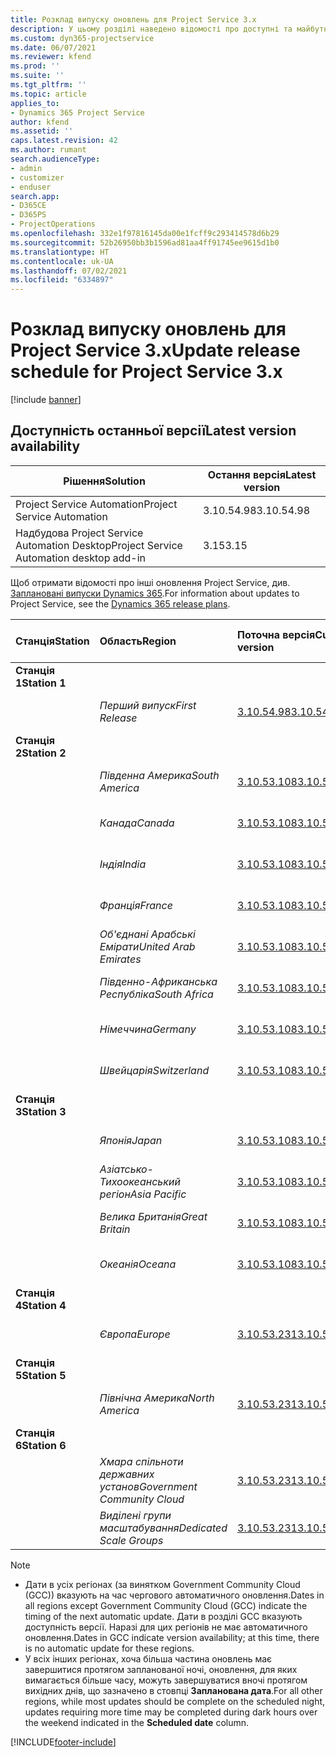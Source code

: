```yaml
---
title: Розклад випуску оновлень для Project Service 3.x
description: У цьому розділі наведено відомості про доступні та майбутні випуски Dynamics 365 Project Service Automation.
ms.custom: dyn365-projectservice
ms.date: 06/07/2021
ms.reviewer: kfend
ms.prod: ''
ms.suite: ''
ms.tgt_pltfrm: ''
ms.topic: article
applies_to:
- Dynamics 365 Project Service
author: kfend
ms.assetid: ''
caps.latest.revision: 42
ms.author: rumant
search.audienceType:
- admin
- customizer
- enduser
search.app:
- D365CE
- D365PS
- ProjectOperations
ms.openlocfilehash: 332e1f97816145da00e1fcff9c293414578d6b29
ms.sourcegitcommit: 52b26950bb3b1596ad81aa4ff91745ee9615d1b0
ms.translationtype: HT
ms.contentlocale: uk-UA
ms.lasthandoff: 07/02/2021
ms.locfileid: "6334897"
---
```

# <a name="update-release-schedule-for-project-service-3x"></a><span data-ttu-id="fe44b-103">Розклад випуску оновлень для Project Service 3.x</span><span class="sxs-lookup"><span data-stu-id="fe44b-103">Update release schedule for Project Service 3.x</span></span>

[!include [banner](../includes/psa-now-project-operations.md)]

## <a name="latest-version-availability"></a><span data-ttu-id="fe44b-104">Доступність останньої версії</span><span class="sxs-lookup"><span data-stu-id="fe44b-104">Latest version availability</span></span>

| <span data-ttu-id="fe44b-105">Рішення</span><span class="sxs-lookup"><span data-stu-id="fe44b-105">Solution</span></span>  | <span data-ttu-id="fe44b-106">Остання версія</span><span class="sxs-lookup"><span data-stu-id="fe44b-106">Latest version</span></span> |
|-------|----|
| <span data-ttu-id="fe44b-107">Project Service Automation</span><span class="sxs-lookup"><span data-stu-id="fe44b-107">Project Service Automation</span></span>    | <span data-ttu-id="fe44b-108">3.10.54.98</span><span class="sxs-lookup"><span data-stu-id="fe44b-108">3.10.54.98</span></span> |
| <span data-ttu-id="fe44b-109">Надбудова Project Service Automation Desktop</span><span class="sxs-lookup"><span data-stu-id="fe44b-109">Project Service Automation desktop add-in</span></span>                | <span data-ttu-id="fe44b-110">3.15</span><span class="sxs-lookup"><span data-stu-id="fe44b-110">3.15</span></span>          |

<span data-ttu-id="fe44b-111">Щоб отримати відомості про інші оновлення Project Service, див. [Заплановані випуски Dynamics 365](/dynamics365/release-plans/).</span><span class="sxs-lookup"><span data-stu-id="fe44b-111">For information about updates to Project Service, see the [Dynamics 365 release plans](/dynamics365/release-plans/).</span></span> 

| <span data-ttu-id="fe44b-112">Станція</span><span class="sxs-lookup"><span data-stu-id="fe44b-112">Station</span></span>  | <span data-ttu-id="fe44b-113">Область</span><span class="sxs-lookup"><span data-stu-id="fe44b-113">Region</span></span> | <span data-ttu-id="fe44b-114">Поточна версія</span><span class="sxs-lookup"><span data-stu-id="fe44b-114">Current version</span></span> | <span data-ttu-id="fe44b-115">Наступна версія</span><span class="sxs-lookup"><span data-stu-id="fe44b-115">Next version</span></span> |  <span data-ttu-id="fe44b-116">Запланована дата</span><span class="sxs-lookup"><span data-stu-id="fe44b-116">Scheduled date</span></span>
| :---   | :---   | :---   | :---   |:---   |         
|<span data-ttu-id="fe44b-117"><strong>Станція 1</strong></span><span class="sxs-lookup"><span data-stu-id="fe44b-117"><strong>Station 1</strong></span></span> | |  |  | |
| | <span data-ttu-id="fe44b-118"><i>Перший випуск</i></span><span class="sxs-lookup"><span data-stu-id="fe44b-118"><i>First Release</i></span></span> | [<span data-ttu-id="fe44b-119">3.10.54.98</span><span class="sxs-lookup"><span data-stu-id="fe44b-119">3.10.54.98</span></span>](whats-new-ur-33.md) | <span data-ttu-id="fe44b-120">Має бути визначено</span><span class="sxs-lookup"><span data-stu-id="fe44b-120">TBD</span></span> | <span data-ttu-id="fe44b-121">28 липня 2021 року</span><span class="sxs-lookup"><span data-stu-id="fe44b-121">July 28, 2021</span></span>
|<span data-ttu-id="fe44b-122"><strong>Станція 2</strong></span><span class="sxs-lookup"><span data-stu-id="fe44b-122"><strong>Station 2</strong></span></span> | |  |  | |
| | <span data-ttu-id="fe44b-123"><i>Південна Америка</i></span><span class="sxs-lookup"><span data-stu-id="fe44b-123"><i>South America</i></span></span> | [<span data-ttu-id="fe44b-124">3.10.53.108</span><span class="sxs-lookup"><span data-stu-id="fe44b-124">3.10.53.108</span></span>](whats-new-ur-32.md) | [<span data-ttu-id="fe44b-125">3.10.54.98</span><span class="sxs-lookup"><span data-stu-id="fe44b-125">3.10.54.98</span></span>](whats-new-ur-33.md) | <span data-ttu-id="fe44b-126">09 липня 2021 року</span><span class="sxs-lookup"><span data-stu-id="fe44b-126">July 09, 2021</span></span>
| | <span data-ttu-id="fe44b-127"><i>Канада</i></span><span class="sxs-lookup"><span data-stu-id="fe44b-127"><i>Canada</i></span></span> | [<span data-ttu-id="fe44b-128">3.10.53.108</span><span class="sxs-lookup"><span data-stu-id="fe44b-128">3.10.53.108</span></span>](whats-new-ur-32.md) | [<span data-ttu-id="fe44b-129">3.10.54.98</span><span class="sxs-lookup"><span data-stu-id="fe44b-129">3.10.54.98</span></span>](whats-new-ur-33.md) | <span data-ttu-id="fe44b-130">09 липня 2021 року</span><span class="sxs-lookup"><span data-stu-id="fe44b-130">July 09, 2021</span></span>
| | <span data-ttu-id="fe44b-131"><i>Індія</i></span><span class="sxs-lookup"><span data-stu-id="fe44b-131"><i>India</i></span></span> | [<span data-ttu-id="fe44b-132">3.10.53.108</span><span class="sxs-lookup"><span data-stu-id="fe44b-132">3.10.53.108</span></span>](whats-new-ur-32.md) | [<span data-ttu-id="fe44b-133">3.10.54.98</span><span class="sxs-lookup"><span data-stu-id="fe44b-133">3.10.54.98</span></span>](whats-new-ur-33.md) | <span data-ttu-id="fe44b-134">09 липня 2021 року</span><span class="sxs-lookup"><span data-stu-id="fe44b-134">July 09, 2021</span></span>
| | <span data-ttu-id="fe44b-135"><i>Франція</i></span><span class="sxs-lookup"><span data-stu-id="fe44b-135"><i>France</i></span></span> | [<span data-ttu-id="fe44b-136">3.10.53.108</span><span class="sxs-lookup"><span data-stu-id="fe44b-136">3.10.53.108</span></span>](whats-new-ur-32.md) | [<span data-ttu-id="fe44b-137">3.10.54.98</span><span class="sxs-lookup"><span data-stu-id="fe44b-137">3.10.54.98</span></span>](whats-new-ur-33.md) | <span data-ttu-id="fe44b-138">09 липня 2021 року</span><span class="sxs-lookup"><span data-stu-id="fe44b-138">July 09, 2021</span></span>
| | <span data-ttu-id="fe44b-139"><i>Об'єднані Арабські Емірати</i></span><span class="sxs-lookup"><span data-stu-id="fe44b-139"><i>United Arab Emirates</i></span></span> | [<span data-ttu-id="fe44b-140">3.10.53.108</span><span class="sxs-lookup"><span data-stu-id="fe44b-140">3.10.53.108</span></span>](whats-new-ur-32.md) | [<span data-ttu-id="fe44b-141">3.10.54.98</span><span class="sxs-lookup"><span data-stu-id="fe44b-141">3.10.54.98</span></span>](whats-new-ur-33.md) | <span data-ttu-id="fe44b-142">09 липня 2021 року</span><span class="sxs-lookup"><span data-stu-id="fe44b-142">July 09, 2021</span></span>
| | <span data-ttu-id="fe44b-143"><i>Південно-Африканська Республіка</i></span><span class="sxs-lookup"><span data-stu-id="fe44b-143"><i>South Africa</i></span></span> | [<span data-ttu-id="fe44b-144">3.10.53.108</span><span class="sxs-lookup"><span data-stu-id="fe44b-144">3.10.53.108</span></span>](whats-new-ur-32.md) | [<span data-ttu-id="fe44b-145">3.10.54.98</span><span class="sxs-lookup"><span data-stu-id="fe44b-145">3.10.54.98</span></span>](whats-new-ur-33.md) | <span data-ttu-id="fe44b-146">09 липня 2021 року</span><span class="sxs-lookup"><span data-stu-id="fe44b-146">July 09, 2021</span></span>
| | <span data-ttu-id="fe44b-147"><i>Німеччина</i></span><span class="sxs-lookup"><span data-stu-id="fe44b-147"><i>Germany</i></span></span> | [<span data-ttu-id="fe44b-148">3.10.53.108</span><span class="sxs-lookup"><span data-stu-id="fe44b-148">3.10.53.108</span></span>](whats-new-ur-32.md) | [<span data-ttu-id="fe44b-149">3.10.54.98</span><span class="sxs-lookup"><span data-stu-id="fe44b-149">3.10.54.98</span></span>](whats-new-ur-33.md) | <span data-ttu-id="fe44b-150">09 липня 2021 року</span><span class="sxs-lookup"><span data-stu-id="fe44b-150">July 09, 2021</span></span>
| | <span data-ttu-id="fe44b-151"><i>Швейцарія</i></span><span class="sxs-lookup"><span data-stu-id="fe44b-151"><i>Switzerland</i></span></span> | [<span data-ttu-id="fe44b-152">3.10.53.108</span><span class="sxs-lookup"><span data-stu-id="fe44b-152">3.10.53.108</span></span>](whats-new-ur-32.md) | [<span data-ttu-id="fe44b-153">3.10.54.98</span><span class="sxs-lookup"><span data-stu-id="fe44b-153">3.10.54.98</span></span>](whats-new-ur-33.md) | <span data-ttu-id="fe44b-154">09 липня 2021 року</span><span class="sxs-lookup"><span data-stu-id="fe44b-154">July 09, 2021</span></span>
|<span data-ttu-id="fe44b-155"><strong>Станція 3</strong></span><span class="sxs-lookup"><span data-stu-id="fe44b-155"><strong>Station 3</strong></span></span> | |  |  | |
| | <span data-ttu-id="fe44b-156"><i>Японія</i></span><span class="sxs-lookup"><span data-stu-id="fe44b-156"><i>Japan</i></span></span> | [<span data-ttu-id="fe44b-157">3.10.53.108</span><span class="sxs-lookup"><span data-stu-id="fe44b-157">3.10.53.108</span></span>](whats-new-ur-32.md) | [<span data-ttu-id="fe44b-158">3.10.54.98</span><span class="sxs-lookup"><span data-stu-id="fe44b-158">3.10.54.98</span></span>](whats-new-ur-33.md) | <span data-ttu-id="fe44b-159">16 липня 2021 року</span><span class="sxs-lookup"><span data-stu-id="fe44b-159">July 16, 2021</span></span>
| | <span data-ttu-id="fe44b-160"><i>Азіатсько-Тихоокеанський регіон</i></span><span class="sxs-lookup"><span data-stu-id="fe44b-160"><i>Asia Pacific</i></span></span> | [<span data-ttu-id="fe44b-161">3.10.53.108</span><span class="sxs-lookup"><span data-stu-id="fe44b-161">3.10.53.108</span></span>](whats-new-ur-32.md) | [<span data-ttu-id="fe44b-162">3.10.54.98</span><span class="sxs-lookup"><span data-stu-id="fe44b-162">3.10.54.98</span></span>](whats-new-ur-33.md) | <span data-ttu-id="fe44b-163">16 липня 2021 року</span><span class="sxs-lookup"><span data-stu-id="fe44b-163">July 16, 2021</span></span>
| | <span data-ttu-id="fe44b-164"><i>Велика Британія</i></span><span class="sxs-lookup"><span data-stu-id="fe44b-164"><i>Great Britain</i></span></span> | [<span data-ttu-id="fe44b-165">3.10.53.108</span><span class="sxs-lookup"><span data-stu-id="fe44b-165">3.10.53.108</span></span>](whats-new-ur-32.md) | [<span data-ttu-id="fe44b-166">3.10.54.98</span><span class="sxs-lookup"><span data-stu-id="fe44b-166">3.10.54.98</span></span>](whats-new-ur-33.md) | <span data-ttu-id="fe44b-167">16 липня 2021 року</span><span class="sxs-lookup"><span data-stu-id="fe44b-167">July 16, 2021</span></span>
| | <span data-ttu-id="fe44b-168"><i>Океанія</i></span><span class="sxs-lookup"><span data-stu-id="fe44b-168"><i>Oceana</i></span></span> | [<span data-ttu-id="fe44b-169">3.10.53.108</span><span class="sxs-lookup"><span data-stu-id="fe44b-169">3.10.53.108</span></span>](whats-new-ur-32.md) | [<span data-ttu-id="fe44b-170">3.10.54.98</span><span class="sxs-lookup"><span data-stu-id="fe44b-170">3.10.54.98</span></span>](whats-new-ur-33.md) | <span data-ttu-id="fe44b-171">16 липня 2021 року</span><span class="sxs-lookup"><span data-stu-id="fe44b-171">July 16, 2021</span></span>
|<span data-ttu-id="fe44b-172"><strong>Станція 4</strong></span><span class="sxs-lookup"><span data-stu-id="fe44b-172"><strong>Station 4</strong></span></span> | |  |  | |
| | <span data-ttu-id="fe44b-173"><i>Європа</i></span><span class="sxs-lookup"><span data-stu-id="fe44b-173"><i>Europe</i></span></span> | [<span data-ttu-id="fe44b-174">3.10.53.231</span><span class="sxs-lookup"><span data-stu-id="fe44b-174">3.10.53.231</span></span>](whats-new-ur-32-5.md) | [<span data-ttu-id="fe44b-175">3.10.54.98</span><span class="sxs-lookup"><span data-stu-id="fe44b-175">3.10.54.98</span></span>](whats-new-ur-33.md) | <span data-ttu-id="fe44b-176">23 липня 2021 року</span><span class="sxs-lookup"><span data-stu-id="fe44b-176">July 23, 2021</span></span>
|<span data-ttu-id="fe44b-177"><strong>Станція 5</strong></span><span class="sxs-lookup"><span data-stu-id="fe44b-177"><strong>Station 5</strong></span></span> | |  |  | |
| | <span data-ttu-id="fe44b-178"><i>Північна Америка</i></span><span class="sxs-lookup"><span data-stu-id="fe44b-178"><i>North America</i></span></span> | [<span data-ttu-id="fe44b-179">3.10.53.231</span><span class="sxs-lookup"><span data-stu-id="fe44b-179">3.10.53.231</span></span>](whats-new-ur-32-5.md) | [<span data-ttu-id="fe44b-180">3.10.54.98</span><span class="sxs-lookup"><span data-stu-id="fe44b-180">3.10.54.98</span></span>](whats-new-ur-33.md) | <span data-ttu-id="fe44b-181">30 липня 2021 року</span><span class="sxs-lookup"><span data-stu-id="fe44b-181">July 30, 2021</span></span>
|<span data-ttu-id="fe44b-182"><strong>Станція 6</strong></span><span class="sxs-lookup"><span data-stu-id="fe44b-182"><strong>Station 6</strong></span></span> | |  |  | |
| | <span data-ttu-id="fe44b-183"><i>Хмара спільноти державних установ</i></span><span class="sxs-lookup"><span data-stu-id="fe44b-183"><i>Government Community Cloud</i></span></span> | [<span data-ttu-id="fe44b-184">3.10.53.231</span><span class="sxs-lookup"><span data-stu-id="fe44b-184">3.10.53.231</span></span>](whats-new-ur-32-5.md) | [<span data-ttu-id="fe44b-185">3.10.54.98</span><span class="sxs-lookup"><span data-stu-id="fe44b-185">3.10.54.98</span></span>](whats-new-ur-33.md) | <span data-ttu-id="fe44b-186">30 липня 2021 року</span><span class="sxs-lookup"><span data-stu-id="fe44b-186">July 30, 2021</span></span>
| | <span data-ttu-id="fe44b-187"><i>Виділені групи масштабування</i></span><span class="sxs-lookup"><span data-stu-id="fe44b-187"><i>Dedicated Scale Groups</i></span></span> | [<span data-ttu-id="fe44b-188">3.10.53.231</span><span class="sxs-lookup"><span data-stu-id="fe44b-188">3.10.53.231</span></span>](whats-new-ur-32-5.md) | [<span data-ttu-id="fe44b-189">3.10.54.98</span><span class="sxs-lookup"><span data-stu-id="fe44b-189">3.10.54.98</span></span>](whats-new-ur-33.md) | <span data-ttu-id="fe44b-190">06 серпня 2021 р.</span><span class="sxs-lookup"><span data-stu-id="fe44b-190">August 06, 2021</span></span>

>[!Note]
> - <span data-ttu-id="fe44b-191">Дати в усіх регіонах (за винятком Government Community Cloud (GCC)) вказують на час чергового автоматичного оновлення.</span><span class="sxs-lookup"><span data-stu-id="fe44b-191">Dates in all regions except Government Community Cloud (GCC) indicate the timing of the next automatic update.</span></span> <span data-ttu-id="fe44b-192">Дати в розділі GCC вказують доступність версії. Наразі для цих регіонів не має автоматичного оновлення.</span><span class="sxs-lookup"><span data-stu-id="fe44b-192">Dates in GCC indicate version availability; at this time, there is no automatic update for these regions.</span></span>
> - <span data-ttu-id="fe44b-193">У всіх інших регіонах, хоча більша частина оновлень має завершитися протягом запланованої ночі, оновлення, для яких вимагається більше часу, можуть завершуватися вночі протягом вихідних днів, що зазначено в стовпці **Запланована дата**.</span><span class="sxs-lookup"><span data-stu-id="fe44b-193">For all other regions, while most updates should be complete on the scheduled night, updates requiring more time may be completed during dark hours over the weekend indicated in the **Scheduled date** column.</span></span>


[!INCLUDE[footer-include](../includes/footer-banner.md)]
